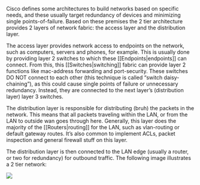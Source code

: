 Cisco defines some architectures to build networks based on specific needs, and these usually target redundancy of devices and minimizing single points-of-failure. Based on these premises the 2 tier architecture provides 2 layers of network fabric: the access layer and the distribution layer.

The access layer provides network access to endpoints on the network, such as computers, servers and phones, for example. This is usually done by providing layer 2 switches to which these [[Endpoints|endpoints]] can connect. From this, this [[Switches|switching]] fabric can provide layer 2 functions like mac-address forwarding and port-security. These switches DO NOT connect to each other (this technique is called “switch daisy-chaining”), as this could cause single points of failure or unnecessary redundancy. Instead, they are connected to the next layer’s (distribution layer) layer 3 switches.

The distribution layer is responsible for distributing (bruh) the packets in the network. This means that all packets traveling within the LAN, or from the LAN to outside wan goes through here. Generally, this layer does the majority of the [[Routers|routing]] for the LAN, such as vlan-routing or default gateway routes. It’s also common to implement ACLs, packet inspection and general firewall stuff on this layer.

The distribution layer is then connected to the LAN edge (usually a router, or two for redundancy) for outbound traffic. The following image illustrates a 2 tier network:

![](https://lh6.googleusercontent.com/LW1CcLSGD4wxNgV7V0_yC36oXTpAREqWEGp0ZztTgbLhU6HEPe5yeqPCj8p86w1kBOtSh1mbfxTkQ5N6UpVnYTmiHc5OQ25wYX5m2R0-CtSXo-zj12K7Tr1PvqBYp77incC2XOZFA7YsEhlFDV4Y_n4)